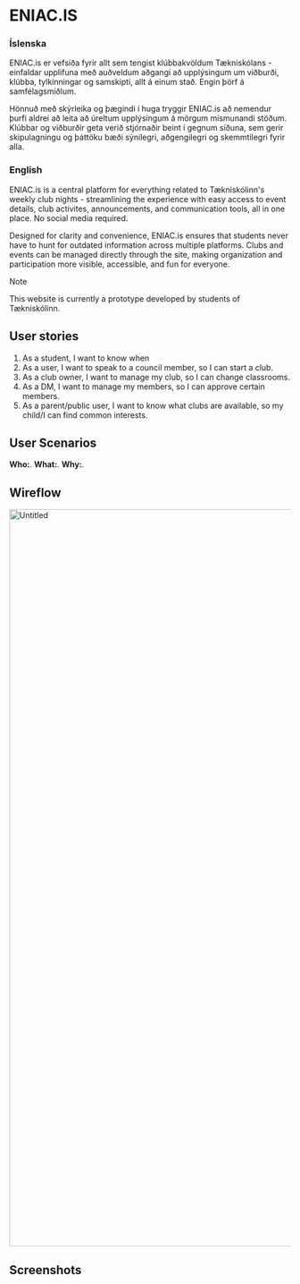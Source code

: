 # ENIAC.IS

### Íslenska
ENIAC.is er vefsíða fyrir allt sem tengist klúbbakvöldum Tækniskólans - einfaldar upplifuna með auðveldum aðgangi að upplýsingum um viðburði, klúbba, tylkinningar og samskipti, allt á einum stað. Engin þörf á samfélagsmiðlum.

Hönnuð með skýrleika og þægindi í huga tryggir ENIAC.is að nemendur þurfi aldrei að leita að úreltum upplýsingum á mörgum mismunandi stöðum. Klúbbar og viðburðir geta verið stjórnaðir beint í gegnum síðuna, sem gerir skipulagningu og þáttöku bæði sýnilegri, aðgengilegri og skemmtilegri fyrir alla.

### English
ENIAC.is is a central platform for everything related to Tækniskólinn's weekly club nights - streamlining the experience with easy access to event details, club activites, announcements, and communication tools, all in one place. No social media required.

Designed for clarity and convenience, ENIAC.is ensures that students never have to hunt for outdated information across multiple platforms. Clubs and events can be managed directly through the site, making organization and participation more visible, accessible, and fun for everyone.

> [!NOTE]
> This website is currently a prototype developed by students of Tækniskólinn.

## User stories

1. As a student, I want to know when 
2. As a user, I want to speak to a council member, so I can start a club.
3. As a club owner, I want to manage my club, so I can change classrooms.
4. As a DM, I want to manage my members, so I can approve certain members.
5. As a parent/public user, I want to know what clubs are available, so my child/I can find common interests.

## User Scenarios

**Who:**. **What:**. **Why:**.

## Wireflow
<img width="1879" height="1318" alt="Untitled" src="https://github.com/user-attachments/assets/3e7a21bf-d72f-49e7-b277-272054904df7" />

## Screenshots

